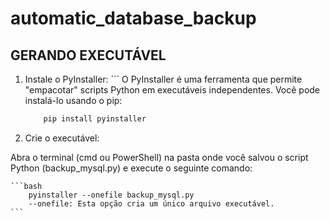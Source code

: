 # automatic_database_backup

## GERANDO EXECUTÁVEL
1. Instale o PyInstaller:
´´´
O PyInstaller é uma ferramenta que permite "empacotar" scripts Python em executáveis independentes. Você pode instalá-lo usando o pip:

    ```bash
        pip install pyinstaller
    ```
2. Crie o executável:

Abra o terminal (cmd ou PowerShell) na pasta onde você salvou o script Python (backup_mysql.py) e execute o seguinte comando:

    ```bash
        pyinstaller --onefile backup_mysql.py
        --onefile: Esta opção cria um único arquivo executável.
    ```
